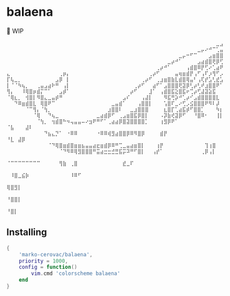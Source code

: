 # balaena

🚧 WIP

<!-- ```text -->
<!--                __       __ -->
<!--                '.'--.--'.-' -->
<!--  .,_------.___,   \' r' -->
<!--  ', '-._a      '-' .' -->
<!--   '.    '-'Y \._  / -->
<!--     '--;____'--.'-, -->
<!--      /..'       ''' -->
<!-- ``` -->

```
⠀⠀⠀⠀⠀⠀⠀⠀⠀⠀⠀⠀⠀⠀⠀⠀⠀⠀⠀⠀⠀⠀⠀⠀⠀⠀⠀⠀⠀⠀⠀⠀⠀⠀⠀⠀⠀⠀⠀⠀⠀⠀⠀⠀⠀⠀⠀⠀⠀⠀⠀⠀⠀⠀⠀⠀⣀⣠⠤⢾⣞⣿⣿⣿⣶
⠀⠀⠀⠀⠀⠀⠀⠀⠀⠀⠀⠀⠀⠀⠀⠀⠀⠀⠀⠀⠀⠀⠀⠀⠀⠀⠀⠀⠀⠀⠀⠀⠀⠀⠀⠀⠀⠀⠀⠀⠀⠀⠀⠀⠀⠀⠀⠀⠀⠀⠀⣀⡤⠔⠚⠉⢁⣤⣶⣾⣿⣟⠻⢇⣿
⠀⠀⠀⠀⠀⠀⠀⠀⠀⠀⠀⠀⠀⠀⠀⠀⠀⠀⠀⠀⠀⠀⠀⠀⠀⠀⠀⠀⠀⠀⠀⠀⠀⠀⠀⠀⠀⠀⠀⠀⠀⠀⠀⠀⠀⠀⣀⡤⠒⠋⠉⠀⠀⠀⣠⣶⣿⣿⡿⢋⡴⠟⣾⡾⠉
⠀⠀⠀⠀⠀⠀⠀⠀⠀⠀⠀⠀⠀⠀⠀⠀⠀⠀⠀⠀⠀⠀⠀⠀⠀⠀⠀⠀⠀⠀⠀⠀⠀⠀⠀⠀⠀⠀⠀⠀⠀⠀⠀⣀⡴⠚⠁⠀⠀⠀⠀⣠⣴⣾⣿⢟⡿⢋⡴⠛⣠⢾⠏⠁⠀
⠀⠀⠀⠀⠀⠀⠀⠀⠀⠀⠀⠀⠀⠀⠀⠀⠀⠀⠀⠀⠀⠀⠀⠀⠀⠀⠀⠀⠀⠀⠀⠀⠀⠀⠀⠀⠀⠀⠀⠀⢀⡴⠚⠁⠀⠀⠀⠀⢠⣾⣿⠿⡟⢋⠔⢁⣴⠟⢁⡴⣱⠋⠀⠀⠀
⣄⠀⠀⠀⠀⠀⠀⠀⠀⠀⠀⠀⠀⠀⢀⡶⡄⠀⠀⠀⠀⠀⠀⠀⠀⠀⠀⠀⠀⠀⠀⠀⠀⠀⠀⠀⠀⠀⢀⡴⠋⠀⠀⠀⠀⣤⢶⣶⣾⡟⢠⠋⢠⠏⡰⢻⠋⡠⢋⡞⠁⠀⠀⠀⠀
⡏⢧⣀⡀⠀⠀⠀⠀⠀⠀⠀⠀⠀⣠⡿⠀⡇⠀⠀⠀⠀⠀⠀⠀⠀⠀⠀⠀⠀⠀⠀⠀⠀⠀⠀⠀⢀⡴⠋⠀⢀⣰⣶⣿⣷⣇⣾⣿⢿⣤⠃⢠⢏⡞⣡⢃⣞⣡⠋⠀⠀⠀⠀⠀⠀
⡇⠈⠈⠳⢦⡀⠀⠀⢀⣤⣠⣴⠗⠛⠀⢠⡇⠀⠀⠀⠀⠀⠀⠀⠀⠀⠀⠀⠀⠀⠀⠀⠀⠀⢀⡴⠋⠀⠀⣴⠋⠁⣠⣿⣿⣿⢟⣽⡿⢃⡴⢃⠞⣰⣿⣿⠟⠁⠀⠀⠀⠀⠀⠀⠀
⢻⡄⠀⠀⠸⢿⣿⡶⣾⡍⠉⠁⠀⠀⣠⡾⠁⠀⠀⠀⠀⠀⠀⠀⠀⠀⠀⠀⠀⠀⠀⠀⠀⡴⠋⠀⠀⠀⣸⠁⠀⢠⣾⣿⣯⣕⣿⣯⠖⢉⡴⢋⣼⣽⣵⣯⠀⠀⠀⠀⠀⠀⠀⠀⠀
⠈⢿⣆⡀⠀⢺⣿⡇⠻⣿⣄⣀⣤⡾⠛⠀⠀⠀⠀⠀⠀⠀⠀⠀⠀⠀⠀⠀⠀⠀⠀⣠⠎⠀⠀⠀⢠⣼⡇⠀⠀⠀⠻⣯⢛⡵⠚⢁⡴⠊⣠⣾⣿⣿⣿⣿⣇⠀⠀⠀⠀⠀⠀⠀⠀
⠀⠀⠙⠿⣶⣾⣿⣇⠀⢿⣿⠟⠉⠀⠀⠀⠀⠀⠀⠀⠀⠀⠀⠀⠀⠀⠀⠀⣀⣤⣾⠁⠀⠀⠀⢠⣿⣿⡇⠀⠀⠀⢡⣿⠏⣀⠔⢋⡠⣪⣿⣿⣿⠟⠻⠇⡼⠀⠀⠀⠀⠀⠀⠀⠀
⠀⠀⠀⠀⠀⠈⠉⢻⡄⠈⢳⡀⠀⠀⠀⠀⠀⠀⠀⠀⠀⠀⠀⠀⠀⠀⠀⣰⣿⣿⠇⠀⠀⣀⣰⣿⣿⣿⠀⠀⠀⠀⣆⣿⡏⢁⣴⣯⡾⠋⣿⣿⡁⠀⠀⠀⠳⡆⠀⠀⠀⠀⠀⠀⠀
⠀⠀⠀⠀⠀⠀⠀⠈⢿⠀⠀⠙⢦⣀⠀⠀⠀⠀⠀⠀⠀⠀⠀⠀⣀⣴⣾⡿⠋⠀⢀⣠⣶⣿⣯⡿⣿⡇⠀⠀⠀⠠⡽⣷⢞⣽⡿⠋⠀⠀⠘⣿⠿⠂⠀⠀⢸⡇⠀⠀⠀⠀⠀⠀⠀
⠀⠀⠀⠀⠀⠀⠀⠀⠈⢳⡀⠀⢲⣾⣿⠓⠲⢤⣤⣤⠤⠔⣲⠟⠛⠋⠁⢀⣴⣴⡿⣿⣽⣿⣿⣿⣿⡁⠀⠀⠀⢰⣻⡿⠟⠁⠀⠀⠀⠀ ⠈⣧⠀⠀⠀⣼⠇⠀⠀⠀⠀⠀⠀⠀
⠀⠀⠀⠀⠀⠀⠀⠀⠀⠀⠙⣦⣄⡙⠁⠀⠐⠿⠿⠀⠀⠀⠀⠀⠐⠿⠿⢾⣻⣴⣿⣿⡿⠿⠻⣿⡿⠀⠀⠀⠀⣾⡟⠀⠀⠀⠀⠀⠀⠀⠀ ⠘⣇⠀⣼⡿⠀⠀⠀⠀⠀⠀⠀⠀
⠀⠀⠀⠀⠀⠀⠀⠀⠀⠀⠀⠈⠙⢿⣿⣶⣾⣿⣶⣶⣦⣤⣤⣴⣖⣶⣾⡿⠿⠛⢉⣀⣤⣴⣶⣿⡇⠀⠀⠀⢰⡟⠀⠀⠀⠀⠀⠀⠀⠀⠀⠀⠀⢹⢰⣿⠀⠀⠀⠀⠀⠀⠀⠀⠀
⠀⠀⠀⠀⠀⠀⠀⠀⠀⠀⠀⠀⠀⠀⠈⠙⠻⠿⢿⣻⣿⣿⣿⠛⣭⣴⣒⣒⣚⣛⣯⡭⠽⠛⠋⣿⡇⠀⠀⢠⡞⠁⠀⠀⠀⠀⠀⠀⠀⠀⠀⠀⢀⡿⢠⡇⠀⠀⠀⠀⠀⠀⠀⠀⠀
⠀⠀⠀⠀⠀⠀⠀⠀⠀⠀⠀⠀⠀⠀⠀⠀⠀⠀   ⠈⠉⠉⠉⠉⠉⠉⠉⠉⠀⠀⠀⠀⠀⢻⣷⠀⢀⣿⠀⠀⠀⠀⠀⠀⠀⠀⠀⠀⠀⠀⣞⣀⠏⠀⠀⠀⠀⠀⠀⠀⠀⠀⠀
⠀⠀⠀⠀⠀⠀⠀⠀⠀⠀⠀⠀⠀⠀⠀⠀⠀⠀⠀⠀⠀⠀⠀⠀⠀⠀⠀⠀⠀⠀⠀   ⠀⠸⣿⣀⣮⡷⠀⠀⠀⠀⠀⠀⠀⠀⠀⠀⠀⠸⠿⠋⠀⠀⠀⠀⠀⠀⠀⠀⠀⠀⠀
⠀⠀⠀⠀⠀⠀⠀⠀⠀⠀⠀⠀⠀⠀⠀⠀⠀⠀⠀⠀⠀⠀⠀⠀⠀⠀⠀⠀⠀⠀⠀⠀⠀⠀  ⢿⣿⣻⡇⠀⠀⠀⠀⠀⠀⠀⠀⠀⠀⠀⠀⠀⠀⠀⠀⠀⠀⠀⠀⠀⠀⠀⠀⠀
⠀⠀⠀⠀⠀⠀⠀⠀⠀⠀⠀⠀⠀⠀⠀⠀⠀⠀⠀⠀⠀⠀⠀⠀⠀⠀⠀⠀⠀⠀⠀⠀⠀⠀  ⠘⣿⣿⡇⠀⠀⠀⠀⠀⠀⠀⠀⠀⠀⠀⠀⠀⠀⠀⠀⠀⠀⠀⠀⠀⠀⠀⠀⠀
⠀⠀⠀⠀⠀⠀⠀⠀⠀⠀⠀⠀⠀⠀⠀⠀⠀⠀⠀⠀⠀⠀⠀⠀⠀⠀⠀⠀⠀⠀⠀⠀⠀⠀⠀  ⠘⣿⡇⠀⠀⠀⠀⠀⠀⠀⠀⠀⠀⠀⠀⠀⠀⠀⠀⠀⠀⠀⠀⠀⠀⠀⠀⠀
```

## Installing

```lua
{
    'marko-cerovac/balaena',
    priority = 1000,
    config = function()
        vim.cmd 'colorscheme balaena'
    end
}
```
